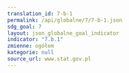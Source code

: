 ```yaml
---
translation_id: 7-b-1
permalink: /api/globalne/7/7-b-1.json
sdg_goal: 7
layout: json_globalne_goal_indicator
indicator: "7.b.1"
zmienne: ogółem
kategorie: null
source_url: www.stat.gov.pl
---
```

